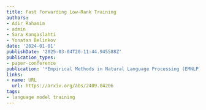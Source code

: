 ```yaml
---
title: Fast Forwarding Low-Rank Training
authors:
- Adir Rahamim
- admin
- Sara Kangaslahti
- Yonatan Belinkov
date: '2024-01-01'
publishDate: '2025-03-04T20:11:44.945588Z'
publication_types:
- paper-conference
publication: '*Empirical Methods in Natural Language Processing (EMNLP)*'
links:
- name: URL
  url: https://arxiv.org/abs/2409.04206
tags:
- language model training
---
```

